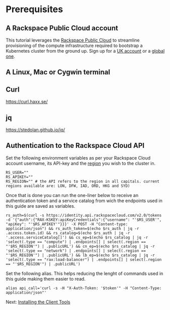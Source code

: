 # Prerequisites

## A Rackspace Public Cloud account

This tutorial leverages the [Rackspace Public Cloud](https://www.rackspace.com/openstack/public) to streamline provisioning of the compute infrastructure required to bootstrap a Kubernetes cluster from the ground up. Sign up for a [UK account](https://cart.rackspace.com/en-gb/cloud) or a [global one](https://cart.rackspace.com/cloud).

## A Linux, Mac or Cygwin terminal

## Curl
https://curl.haxx.se/

## jq
https://stedolan.github.io/jq/

## Authentication to the Rackspace Cloud API

Set the following environment variables as per your Rackspace Cloud account username, its API-key and the [region](https://support.rackspace.com/how-to/about-regions) you wish to the cluster in.

```
RS_USER=""
RS_APIKEY=""
RS_REGION="" # the API refers to the region in all capitals. current regions available are: LON, DFW, IAD, ORD, HKG and SYD)
```

Once that is done you can run the one-liner below to receive an authentication token and a service catalog from wich the endpoints used in this guide are saved as variables.

```
rs_auth=$(curl -s https://identity.api.rackspacecloud.com/v2.0/tokens -d '{"auth":{"RAX-KSKEY:apiKeyCredentials":{"username": "'$RS_USER'", "apiKey": "'$RS_APIKEY'"}}}' -X POST -H "Content-type: application/json") && rs_auth_token=$(echo $rs_auth | jq -r .access.token.id) && rs_catalog=$(echo $rs_auth | jq -r '.access.serviceCatalog[]') && cs_ep=$(echo $rs_catalog | jq -r 'select(.type == "compute") | .endpoints[] | select(.region == "'$RS_REGION'") | .publicURL') && cn_ep=$(echo $rs_catalog | jq -r 'select(.type == "network") | .endpoints[] | select(.region == "'$RS_REGION'") | .publicURL') && lb_ep=$(echo $rs_catalog | jq -r 'select(.type == "rax:load-balancer") | .endpoints[] | select(.region == "'$RS_REGION'") | .publicURL')
```

Set the following alias. This helps reducing the lenght of commands used in this guide making them easier to read.

```
alias api_call='curl -s -H "X-Auth-Token: '$token'" -H "Content-Type: application/json"'
```

Next: [Installing the Client Tools](02-client-tools.md)
